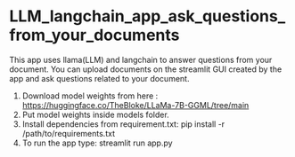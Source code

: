 # LLM_langchain_app_ask_questions_from_your_documents
This app uses llama(LLM) and langchain to answer questions from your document. You can upload documents on the streamlit GUI created by the app and ask questions related to your document.


1. Download model weights from here : https://huggingface.co/TheBloke/LLaMa-7B-GGML/tree/main
2. Put model weights inside models folder.
3. Install dependencies from requirement.txt: pip install -r /path/to/requirements.txt
4. To run the app type: streamlit run app.py
